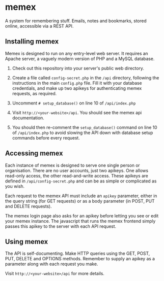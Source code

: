 # memex

A system for remembering stuff. Emails, notes and bookmarks, stored online, accessible via a REST API.

## Installing memex

Memex is designed to run on any entry-level web server. It requires an Apache server, a vaguely modern version of PHP and a MySQL database.

1. Check out this repository into your server's public web directory.

2. Create a file called `config-secret.php` in the `/api` directory, following the instructions in the main `config.php` file. Fill it with your database credentials, and make up two apikeys for authenticating memex requests, as required.

3. Uncomment `# setup_database()` on line 10 of `/api/index.php`

4. Visit `http://<your-website>/api`. You should see the memex api documentation.

5. You should then re-comment the `setup_database()` command on line 10 of `/api/index.php` to avoid slowing the API down with database setup commands before every request.

## Accessing memex

Each instance of memex is designed to serve one single person or organisation. There are no user accounts, just two apikeys. One allows read-only access, the other read-and-write access. These apikeys are defined in `/api/config-secret.php` and can be as simple or complicated as you wish.

Each request to the memex API must include an `apikey` parameter, either in the query string (for GET requests) or as a body parameter (in POST, PUT and DELETE requests).

The memex login page also asks for an apikey before letting you see or edit your memex instance. The javascript that runs the memex frontend simply passes this apikey to the server with each API request.

## Using memex

The API is self-documenting. Make HTTP queries using the GET, POST, PUT, DELETE and OPTIONS methods. Remember to supply an apikey as a parameter along with each request you make.

Visit `http://<your-website>/api` for more details.
